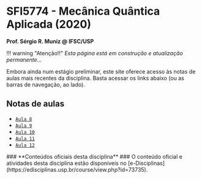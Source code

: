 # SFI5774 - Mecânica Quântica Aplicada (2020)
**Prof. Sérgio R. Muniz @ IFSC/USP**

!!! warning "Atenção!!"
    *Esta página está em construção e atualização permanente...*

Embora ainda num estágio preliminar, este site oferece acesso às notas de aulas mais recentes da disciplina. Basta acessar os links abaixo (ou as barras de navegação, ao lado).

<p></p> 

## Notas de aulas 

* [`Aula 8`](./Aulas_S5-S6/#5-estrutura-matematica-da-mecanica-quantica)
* [`Aula 9`](./Aulas_S5-S6/#53-espacos-de-hilbert-espacos-vetoriais-da-mq)
* [`Aula 10`](./Aulas_S5-S6/#algebra-de-dirac)
* [`Aula 11`](./Aulas_S7/)
* [`Aula 12`](./Aulas_S7/#58-diagonalizacao-de-operadores)

<p></p>
### **Conteúdos oficiais desta disciplina** ###
O conteúdo oficial e atividades desta disciplina estão disponíveis no [e-Disciplinas](https://edisciplinas.usp.br/course/view.php?id=73735).
